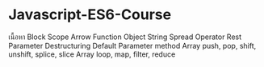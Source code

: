 # Javascript-ES6-Course
เนื้อหา
Block Scope
Arrow Function
Object
String
Spread Operator
Rest Parameter
Destructuring
Default Parameter
method Array push, pop, shift, unshift, splice, slice
Array loop, map, filter, reduce
